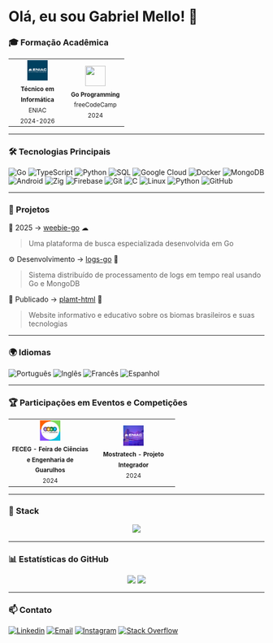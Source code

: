 # Olá, eu sou Gabriel Mello! 👋

### 🎓 Formação Acadêmica

<table>
  <tr>
    <td align="center" width="100px">
      <img src="https://raw.githubusercontent.com/codinomello/codinomello/main/assets/eniac.png" width="40" height="40"/>
      <br>
      <sub>
        <b>Técnico em Informática</b>
        <br>
        ENIAC
        <br>
        2024-2026
      </sub>
    </td>
    <td align="center" width="100px">
      <img src="https://cdn.jsdelivr.net/gh/devicons/devicon/icons/go/go-original-wordmark.svg" width="40" height="40"/>
      <br>
      <sub>
        <b>Go Programming</b>
        <br>
        freeCodeCamp
        <br>
        2024
      </sub>
    </td>
  </tr>
</table>

---

### 🛠 Tecnologias Principais

![Go](https://img.shields.io/badge/Go-00ADD8?style=flat-square&logo=go&logoColor=white)
![TypeScript](https://img.shields.io/badge/TypeScript-3178C6?style=flat-square&logo=typescript&logoColor=white)
![Python](https://img.shields.io/badge/Python-3776AB?style=flat-square&logo=python&logoColor=white)
![SQL](https://img.shields.io/badge/SQL-4479A1?style=flat-square&logo=mysql&logoColor=white)
![Google Cloud](https://img.shields.io/badge/Google_Cloud-4285F4?style=flat-square&logo=googlecloud&logoColor=white)
![Docker](https://img.shields.io/badge/Docker-2496ED?style=flat-square&logo=docker&logoColor=white)
![MongoDB](https://img.shields.io/badge/MongoDB-47A248?style=flat-square&logo=mongodb&logoColor=white)
![Android](https://img.shields.io/badge/Android-3DDC84?style=flat-square&logo=android&logoColor=white)
![Zig](https://img.shields.io/badge/Zig-D79921?style=flat-square&logo=zig&logoColor=white)
![Firebase](https://img.shields.io/badge/Firebase-db8502?style=flat-square&logo=firebase&logoColor=white)
![Git](https://img.shields.io/badge/Git-F05032?style=flat-square&logo=git&logoColor=white)
![C](https://img.shields.io/badge/C-4F4F4F?style=flat-square&logo=c&logoColor=white)
![Linux](https://img.shields.io/badge/Linux-282828?style=flat-square&logo=linux&logoColor=white)
![Python](https://img.shields.io/badge/Python-3776AB?style=flat-square&logo=python&logoColor=white)
![GitHub](https://img.shields.io/badge/GitHub-100000?style=flat-square&logo=github&logoColor=white)

---

### 🎯 Projetos

🔎 2025 → [weebie-go](https://github.com/codinomello/weebie-go) ☁
> Uma plataforma de busca especializada desenvolvida em Go

⚙ Desenvolvimento → [logs-go](https://github.com/codinomello/logs-go) 📰 
> Sistema distribuído de processamento de logs em tempo real usando Go e MongoDB

📄 Publicado → [plamt-html](https://github.com/codinomello/plamt-html) 🌱
> Website informativo e educativo sobre os biomas brasileiros e suas tecnologias

---

### 🌍 Idiomas

![Português](https://img.shields.io/badge/Português-Nativo-008494?style=flat-square&logo=translate&logoColor=white)
![Inglês](https://img.shields.io/badge/Inglês-Avançado-1D6F93?style=flat-square&logo=translate&logoColor=white)
![Francês](https://img.shields.io/badge/Francês-Avançado-1D6F93?style=flat-square&logo=translate&logoColor=white)
![Espanhol](https://img.shields.io/badge/Espanhol-Intermediário-3D9EBB?style=flat-square&logo=translate&logoColor=white)

---

### 🏆 Participações em Eventos e Competições

<table>
  <tr>
    <td align="center" width="150px">
      <img src="https://raw.githubusercontent.com/codinomello/codinomello/main/assets/feceg.png" width="40" height="40"/>
      <br>
      <sub>
        <b>FECEG - Feira de Ciências e Engenharia de Guarulhos</b>
        <br>
        2024
      </sub>
    </td>
    <td align="center" width="150px">
      <img src="https://raw.githubusercontent.com/codinomello/codinomello/main/assets/mostratech.png" width="40" height="40"/>
      <br>
      <sub>
        <b>Mostratech - Projeto Integrador</b>
        <br>
        2024
      </sub>
    </td>
  </tr>
</table>

---

### 🚀 Stack 

<div align="center">
  <img src="https://skillicons.dev/icons?i=go,react,tailwind,htmx&perline=8" />
</div>

---

### 📊 Estatísticas do GitHub

<div align="center">
  <img height="165em" src="https://github-readme-stats.vercel.app/api?username=codinomello&show_icons=true&count_private=true&include_all_commits=true&theme=transparent" />
  <img height="165em" src="https://github-readme-stats.vercel.app/api/top-langs/?username=codinomello&layout=compact&langs_count=6&hide=html,css&theme=transparent"/>
</div>

---

### 📫 Contato

[![Linkedin](https://img.shields.io/badge/Linkedin-0A66C2?style=flat-square&logo=linkedin&logoColor=white)](https://linkedin.com/in/gabriel-h-mello)
[![Email](https://img.shields.io/badge/Email-EA4335?style=flat-square&logo=gmail&logoColor=white)](mailto:gabrielmellocode@gmail.com)
[![Instagram](https://img.shields.io/badge/Instagram-E4405F?style=flat-square&logo=instagram&logoColor=white)](https://instagram.com/codinomello)
[![Stack Overflow](https://img.shields.io/badge/Stack_Overflow-F58025?style=flat-square&logo=stackoverflow&logoColor=white)](https://stackoverflow.com/users/23629787)
